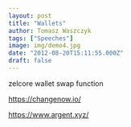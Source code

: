 ```yaml
---
layout: post
title: "Wallets"
author: Tomasz Waszczyk
tags: ["Speeches"]
image: img/demo4.jpg
date: "2012-08-20T15:11:55.000Z"
draft: false
---
```



zelcore wallet swap function

<https://changenow.io/>

<https://www.argent.xyz/>
